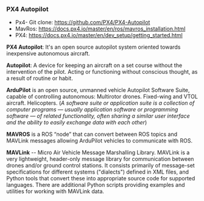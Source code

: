 ### PX4 Autopilot

- Px4- Git clone: https://github.com/PX4/PX4-Autopilot
- MavRos: https://docs.px4.io/master/en/ros/mavros_installation.html
- PX4: https://docs.px4.io/master/en/dev_setup/getting_started.html

**PX4 Autopilot**: It's an open source autopilot system oriented towards inexpensive autonomous aircraft.

**Autopilot**: A device for keeping an aircraft on a set course without the intervention of the pilot. Acting or functioning without conscious thought,
as a result of routine or habit.

**ArduPilot** is an open source, unmanned vehicle Autopilot Software Suite, capable of controlling autonomous: Multirotor drones. Fixed-wing and VTOL aircraft. 
Helicopters.
(_A software suite or application suite is a collection of computer programs — usually application software or programming software — of related functionality, 
often sharing a similar user interface and the ability to easily exchange data with each other_)

**MAVROS** is a ROS “node” that can convert between ROS topics and MAVLink messages allowing ArduPilot vehicles to communicate with ROS.

**MAVLink** -- Micro Air Vehicle Message Marshalling Library.
MAVLink is a very lightweight, header-only message library for communication between drones and/or ground control stations. It consists primarily of message-set specifications for different systems ("dialects") defined in XML files, and Python tools that convert these into appropriate source code for supported languages. There are additional Python scripts providing examples and utilities for working with MAVLink data.

